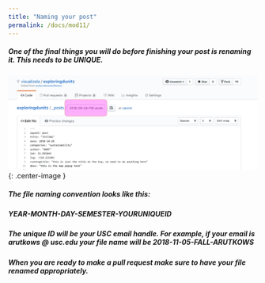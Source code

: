 ```yaml
---
title: "Naming your post"
permalink: /docs/mod11/
---
```


#####  One of the final things you will do before finishing your post is renaming it. This needs to be UNIQUE. 

![Your GitHub account at the ExploringDunitz repository](https://raw.githubusercontent.com/visualizela/exploringdunitzdoc/gh-pages/img/namingapost.jpg){: .center-image }

##### The file naming convention looks like this:

##### YEAR-MONTH-DAY-SEMESTER-YOURUNIQUEID

##### The unique ID will be your USC email handle. For example, if your email is arutkows @ usc.edu your file name will be 2018-11-05-FALL-ARUTKOWS

##### When you are ready to make a pull request make sure to have your file renamed appropriately. 
